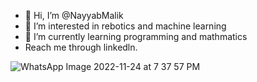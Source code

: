 - 👋 Hi, I’m @NayyabMalik
- 👀 I’m interested in rebotics and machine learning
- 🌱 I’m currently learning programming and mathmatics
- Reach me through linkedln.

![WhatsApp Image 2022-11-24 at 7 37 57 PM](https://user-images.githubusercontent.com/118923927/203810974-7c319262-3c1c-4c6e-8a61-fa70b44c5336.jpeg)


<!---
NayyabMalik/NayyabMalik is a ✨ special ✨ repository because its `README.md` (this file) appears on your GitHub profile.
You can click the Preview link to take a look at your changes.
--->
